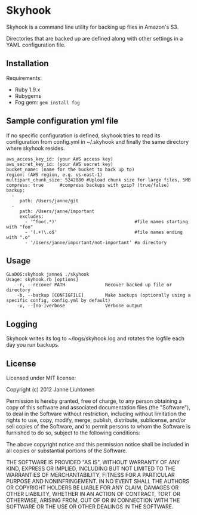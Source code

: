 # Skyhook

Skyhook is a command line utility for backing up files in Amazon's S3. 

Directories that are backed up are defined along with other settings in a YAML configuration file.

## Installation

Requirements:
-	Ruby 1.9.x
-	Rubygems
-	Fog gem: `gem install fog`

## Sample configuration yml file
If no specific configuration is defined, skyhook tries to read its configuration from config.yml in ~/.skyhook and finally the same directory where skyhook resides.

	aws_access_key_id: (your AWS access key)
	aws_secret_key_id: (your AWS secret key)
	bucket_name: (name for the bucket to back up to)
	region: (AWS region, e.g. us-east-1)
	multipart_chunk_size: 5242880 #Upload chunk size for large files, 5MB
	compress: true		#compress backups with gzip? (true/false)
	backup:
      -
         path: /Users/janne/git
      - 
         path: /Users/janne/important
         excludes: 
           - '^foo(.*)' 							#file names starting with "foo"
           - '(.+)\.o$'								#file names ending with ".o"
           - '/Users/janne/important/not-important' #a directory

## Usage

	GLaDOS:skyhook janne$ ./skyhook 
	Usage: skyhook.rb [options]
    	-r, --recover PATH               Recover backed up file or directory
    	-b, --backup [CONFIGFILE]        Make backups (optionally using a specific config, config.yml by default)
    	-v, --[no-]verbose               Verbose output

## Logging
Skyhook writes its log to ~/logs/skyhook.log and rotates the logfile each day you run backups.

## License

Licensed under MIT license:

Copyright (c) 2012 Janne Liuhtonen

Permission is hereby granted, free of charge, to any person obtaining
a copy of this software and associated documentation files (the
"Software"), to deal in the Software without restriction, including
without limitation the rights to use, copy, modify, merge, publish,
distribute, sublicense, and/or sell copies of the Software, and to
permit persons to whom the Software is furnished to do so, subject to
the following conditions:

The above copyright notice and this permission notice shall be included
in all copies or substantial portions of the Software.

THE SOFTWARE IS PROVIDED "AS IS", WITHOUT WARRANTY OF ANY KIND,
EXPRESS OR IMPLIED, INCLUDING BUT NOT LIMITED TO THE WARRANTIES OF
MERCHANTABILITY, FITNESS FOR A PARTICULAR PURPOSE AND NONINFRINGEMENT.
IN NO EVENT SHALL THE AUTHORS OR COPYRIGHT HOLDERS BE LIABLE FOR ANY
CLAIM, DAMAGES OR OTHER LIABILITY, WHETHER IN AN ACTION OF CONTRACT,
TORT OR OTHERWISE, ARISING FROM, OUT OF OR IN CONNECTION WITH THE
SOFTWARE OR THE USE OR OTHER DEALINGS IN THE SOFTWARE.
